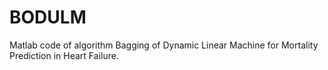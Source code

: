 # BODULM

Matlab code of algorithm Bagging of Dynamic Linear Machine for Mortality Prediction in Heart Failure. 
